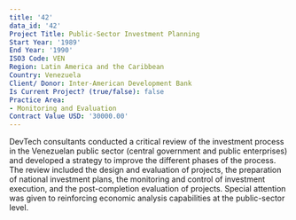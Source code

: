 ```yaml
---
title: '42'
data_id: '42'
Project Title: Public-Sector Investment Planning
Start Year: '1989'
End Year: '1990'
ISO3 Code: VEN
Region: Latin America and the Caribbean
Country: Venezuela
Client/ Donor: Inter-American Development Bank
Is Current Project? (true/false): false
Practice Area:
- Monitoring and Evaluation
Contract Value USD: '30000.00'
---
```


DevTech consultants conducted a critical review of the investment process in the Venezuelan public sector (central government and public enterprises) and developed a strategy to improve the different phases of the process. The review included the design and evaluation of projects, the preparation of national investment plans, the monitoring and control of investment execution, and the post-completion evaluation of projects. Special attention was given to reinforcing economic analysis capabilities at the public-sector level.